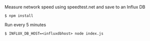 Measure network speed using speedtest.net and save to an Influx DB

    $ npm install

Run every 5 minutes

    $ INFLUX_DB_HOST=<influxdbhost> node index.js

